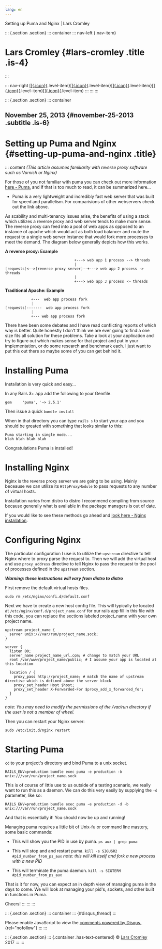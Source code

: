 ```yaml
---
lang: en
---
```


Setting up Puma and Nginx \| Lars Cromley

::: {.section .section}
::: container
::: nav-left
[](https://cromleylabs.com){.nav-item}

# Lars Cromley {#lars-cromley .title .is-4}
:::

::: nav-right
[[]{.icon}](/about){.level-item}[[]{.icon}](/disclaimer){.level-item}[[]{.icon}](https://github.com/callmeradical){.level-item}[[]{.icon}](https://twitter.com/callmeradical){.level-item}[[]{.icon}](/index.xml){.level-item}
:::
:::
:::

::: {.section .section}
::: container
## November 25, 2013 {#november-25-2013 .subtitle .is-6}

# Setting up Puma and Nginx {#setting-up-puma-and-nginx .title}

::: content
*(This article assumes familiarity with reverse proxy software such as
Varnish or Nginx)*

For those of you not familiar with puma you can check out more
information [here - Puma.](http://puma.io) and if that is too much to
read, it can be summarized here...

-   Puma is a very lightweight and incredibly fast web server that was
    built for speed and parallelism. For comparisions of other
    webservers check out the link above.

As scability and multi-tenancy issues arise, the benefits of using a
stack which utilizes a reverse proxy and web server tends to make more
sense. The reverse proxy can feed into a pool of web apps as opposed to
an instance of apache which would act as both load balancer and route
the request to a single web server instance that would fork more
processes to meet the demand. The diagram below generally depicts how
this works.

**A reverse proxy: Example**

                                    +---> web app 1 process --> threads
                                    |
    [requests]<-->[reverse proxy server]--+---> web app 2 process -> threads
                                    |
                                    +---> web app 3 process -> threads

**Traditional Apache: Example**

                +---  web app process fork
                |
    [requests]-------  web app process fork
                |
                +--- web app process fork

There have been some debates and I have read conflicting reports of
which way is better. Quite honestly I don't think we are ever going to
find a one size fits all solution for these problems. Take a look at
your application and try to figure out which makes sense for that
project and put in your implementation, or do some research and
benchmark each. I just want to put this out there so maybe some of you
can get behind it.

# Installing Puma

Installation is very quick and easy...

In any Rails 3+ app add the following to your Gemfile.

    gem     'puma', '~> 2.5.1'

Then issue a quick `bundle install`

When in that directory you can type `rails s` to start your app and you
should be greated with something that looks similar to this:

    Puma starting in single mode...
    blah blah blah blah

Congratulations Puma is installed!

# Installing Nginx

Nginx is the reverse proxy server we are going to be using. Mainly
beceause we can utilize its `HttpProxyModule` to pass requests to any
number of virtual hosts.

Installation varies from distro to distro I recommend compiling from
source because generally what is available in the package managers is
out of date.

If you would like to see these methods go ahead and [look here - Nginx
installation](http://wiki.nginx.org/install).

# Configuring Nginx

The particular configuration I use is to utilize the `upstream`
directive to tell Nginx where to proxy parse the request to. Then we
will add the virtual host and use `proxy_address` directive to tell
Nginx to pass the request to the pool of processes defined in the
`upstream` section.

***Warning: these instructions will vary from distro to distro***

First remove the default virtual hosts files.

`sudo rm /etc/nginx/confi.d/default.conf`

Next we have to create a new host config file. This will typically be
located at `/etc/nginx/conf.d/project_name.conf` for our rails app fill
in this file with this code, you can replace the sections labeled
project_name with your own project name.

    upstream project_name {
      server unix:///var/run/project_name.sock;
    }

    server {
      listen 80;
      server_name project_name_url.com; # change to match your URL
      root /var/www/project_name/public; # I assume your app is located at this location

      location / {
        proxy_pass http://project_name; # match the name of upstream directive which is defined above the server block
        proxy_set_header Host $host;
        proxy_set_header X-Forwarded-For $proxy_add_x_forwarded_for;
      }
    }

*note: You may need to modify the permissions of the /var/run directory
if the user is not a member of wheel.*

Then you can restart your Nginx server:

    sudo /etc/init.d/nginx restart

# Starting Puma

`cd` to your project's directory and bind Puma to a unix socket.

    RAILS_ENV=production bundle exec puma -e production -b unix:///var/run/project_name.sock

This is of course of little use to us outside of a testing scenario, we
really want to run this as a daemon. We can do this very easily by
supplying the `-d` parameter, like so:

    RAILS_ENV=production bundle exec puma -e production -d -b unix:///var/run/project_name.sock

And that is essentially it! You should now be up and running!

Managing puma requires a little bit of Unix-fu or command line mastery,
some basic commands:

-   This will show you the PID in use by puma. `ps aux | grep puma`

-   This will stop and and restart puma.
    `kill -s SIGUSR2 #pid_number_from_ps_aux` *note: this will kill
    itself and fork a new process with a new PID*

-   This will terminate the puma daemon.
    `kill -s SIGTERM #pid_number_from_ps_aux`

That is it for now, you can expect an in depth view of managing puma in
the days to come. We will look at managing your pid's, sockets, and
other built in functions in Puma.

Cheers!
:::
:::
:::

::: {.section .section}
::: container
::: {#disqus_thread}
:::

Please enable JavaScript to view the [comments powered by
Disqus.](https://disqus.com/?ref_noscript){rel="nofollow"}
:::
:::

::: {.section .section}
::: {.container .has-text-centered}
© [Lars Cromley](https://github.com/callmeradical) 2017
:::
:::
